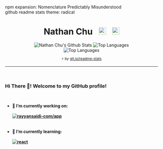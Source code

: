  <div align="center">
  <p align="left">
   npm expansion: Nomenclature Predictably Misunderstood
   <br />
   github readme stats theme: radical
  </p>
  <h1 align="center">
    Nathan Chu&nbsp;&nbsp;&nbsp;<a href="https://nathanchu.com/"><img height="24" width="24" src="https://raw.githubusercontent.com/nthnchu/nthnchu/master/assets/link.svg" /></a>&nbsp;&nbsp;&nbsp;<a href="https://github.com/nthnchu"><img height="24" width="24" src="https://raw.githubusercontent.com/nthnchu/nthnchu/master/assets/github-mark.svg" /></a></h1>
  <div>
    <img alt="Nathan Chu's Github Stats" src="https://github-readme-stats.nthnchu.vercel.app/api?username=nthnchu&cache_seconds=1800&count_private=true&include_all_commits=true&line_height=27&theme=radical&show_icons=true" />
    <img alt="Top Languages" src="https://github-readme-stats.nthnchu.vercel.app/api/top-langs?username=nthnchu&cache_seconds=1800&theme=radical" />
    <br />
    <img alt="Top Languages" src="https://github-readme-stats.nthnchu.vercel.app/api/wakatime?username=nthnchu&cache_seconds=1800&layout=compact&theme=radical" />
    <sub><p align="center">⚡️ by <a target="_blank" href="https://git.io/readme-stats">git.io/readme-stats</a></p></sub>
  </div>
</div>
<hr />
<br />
<div>
 <h3>Hi There 👋! Welcome to my GitHub profile!</h3>
 <br />
 <b>
  <ul>
   <li>
    🔭 I’m currently working on:
    <br />
    <br />
    <a href="https://github.com/rayyansaidi-com/app"><img alt="rayyansaidi-com/app" src="https://github-readme-stats.nthnchu.vercel.app/api/pin?username=rayyansaidi-com&repo=app&show_owner=true&cache_seconds=1800&theme=radical" /></a>
   </li>
   <br />
   <br />
   <li>
    🌱 I’m currently learning:
    <br />
    <br />
    <a href="https://github.com/facebook/react"><img alt="react" src="https://github-readme-stats.nthnchu.vercel.app/api/pin?username=facebook&repo=react&cache_seconds=1800&theme=radical" /></a>
   </li>
   <!--<li>
    👯 I’m looking to collaborate on ...
   </li>
   <li>
    🤔 I’m looking for help with ...
   </li>
   <li>
    💬 Ask me about ...
   </li>
   <li>
    📫 How to reach me: ...
   </li>
   <li>
    😄 Pronouns: ...
   </li>
   <li>
    ⚡ Fun fact: ...
   </li>-->
  </ul>
 </b>
</div>
<!--
**nthnchu/nthnchu** is a ✨ _special_ ✨ repository because its `README.md` (this file) appears on your GitHub profile.

Here are some ideas to get you started:

- 🔭 I’m currently working on ...
- 🌱 I’m currently learning ...
- 👯 I’m looking to collaborate on ...
- 🤔 I’m looking for help with ...
- 💬 Ask me about ...
- 📫 How to reach me: ...
- 😄 Pronouns: ...
- ⚡ Fun fact: ...
-->
